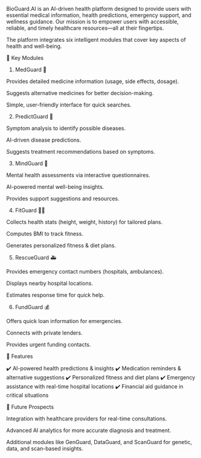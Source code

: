 BioGuard.AI is an AI-driven health platform designed to provide users with essential medical information, health predictions, emergency support, and wellness guidance.
Our mission is to empower users with accessible, reliable, and timely healthcare resources—all at their fingertips.

The platform integrates six intelligent modules that cover key aspects of health and well-being.

🧩 Key Modules
1. MedGuard 💊

Provides detailed medicine information (usage, side effects, dosage).

Suggests alternative medicines for better decision-making.

Simple, user-friendly interface for quick searches.

2. PredictGuard 🔮

Symptom analysis to identify possible diseases.

AI-driven disease predictions.

Suggests treatment recommendations based on symptoms.

3. MindGuard 🧠

Mental health assessments via interactive questionnaires.

AI-powered mental well-being insights.

Provides support suggestions and resources.

4. FitGuard 🏋️‍♂️

Collects health stats (height, weight, history) for tailored plans.

Computes BMI to track fitness.

Generates personalized fitness & diet plans.

5. RescueGuard 🚑

Provides emergency contact numbers (hospitals, ambulances).

Displays nearby hospital locations.

Estimates response time for quick help.

6. FundGuard 💰

Offers quick loan information for emergencies.

Connects with private lenders.

Provides urgent funding contacts.

🚀 Features

✔️ AI-powered health predictions & insights
✔️ Medication reminders & alternative suggestions
✔️ Personalized fitness and diet plans
✔️ Emergency assistance with real-time hospital locations
✔️ Financial aid guidance in critical situations

🔮 Future Prospects

Integration with healthcare providers for real-time consultations.

Advanced AI analytics for more accurate diagnosis and treatment.

Additional modules like GenGuard, DataGuard, and ScanGuard for genetic, data, and scan-based insights.
